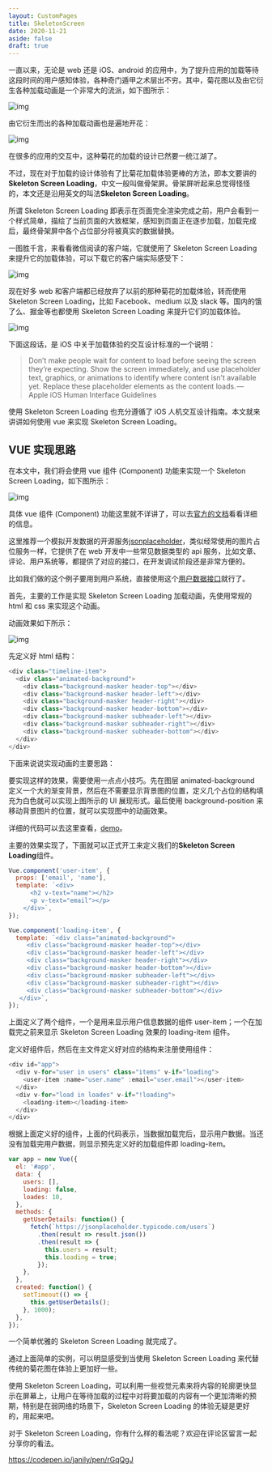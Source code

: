```yaml
---
layout: CustomPages
title: SkeletonScreen
date: 2020-11-21
aside: false
draft: true
---
```


一直以来，无论是 web 还是 iOS、android 的应用中，为了提升应用的加载等待这段时间的用户感知体验，各种奇门遁甲之术层出不穷。其中，菊花图以及由它衍生各种加载动画是一个非常大的流派，如下图所示：

![img](https://blog-10039692.file.myqcloud.com/1508382587648_934_1508382611328.gif)

由它衍生而出的各种加载动画也是遍地开花：

![img](https://blog-10039692.file.myqcloud.com/1508382595843_8516_1508382619365.jpg)

在很多的应用的交互中，这种菊花的加载的设计已然要一统江湖了。

不过，现在对于加载的设计体验有了比菊花加载体验更棒的方法，即本文要讲的**Skeleton Screen Loading**，中文一般叫做骨架屏。骨架屏听起来总觉得怪怪的，本文还是沿用英文的叫法**Skeleton Screen Loading**。

所谓 Skeleton Screen Loading 即表示在页面完全渲染完成之前，用户会看到一个样式简单，描绘了当前页面的大致框架，感知到页面正在逐步加载，加载完成后，最终骨架屏中各个占位部分将被真实的数据替换。

一图胜千言，来看看微信阅读的客户端，它就使用了 Skeleton Screen Loading 来提升它的加载体验，可以下载它的客户端实际感受下：

![img](https://blog-10039692.file.myqcloud.com/1508382617834_4936_1508382642834.gif)

现在好多 web 和客户端都已经放弃了以前的那种菊花的加载体验，转而使用 Skeleton Screen Loading，比如 Facebook、medium 以及 slack 等。国内的饿了么、掘金等也都使用 Skeleton Screen Loading 来提升它们的加载体验。

![img](https://blog-10039692.file.myqcloud.com/1508382762452_1341_1508382786287.jpg)

下面这段话，是 iOS 中关于加载体验的交互设计标准的一个说明：

> Don’t make people wait for content to load before seeing the screen they’re expecting. Show the screen immediately, and use placeholder text, graphics, or animations to identify where content isn’t available yet. Replace these placeholder elements as the content loads. — Apple iOS Human Interface Guidelines

使用 Skeleton Screen Loading 也充分遵循了 iOS 人机交互设计指南。本文就来讲讲如何使用 vue 来实现 Skeleton Screen Loading。

## VUE 实现思路

在本文中，我们将会使用 vue 组件 (Component) 功能来实现一个 Skeleton Screen Loading，如下图所示：

![img](https://blog-10039692.file.myqcloud.com/1508382785194_44_1508382808701.gif)

具体 vue 组件 (Component) 功能这里就不详讲了，可以去[官方的文档](https://cn.vuejs.org/v2/guide/components.html)看看详细的信息。

这里推荐一个模拟开发数据的开源服务[jsonplaceholder](https://jsonplaceholder.typicode.com/)，类似经常使用的图片占位服务一样，它提供了在 web 开发中一些常见数据类型的 api 服务，比如文章、评论、用户系统等，都提供了对应的接口，在开发调试阶段还是非常方便的。

比如我们做的这个例子要用到用户系统，直接使用这个[用户数据接口](https://jsonplaceholder.typicode.com/users)就行了。

首先，主要的工作是实现 Skeleton Screen Loading 加载动画，先使用常规的 html 和 css 来实现这个动画。

动画效果如下所示：

![img](https://blog-10039692.file.myqcloud.com/1508382906163_7373_1508382929797.gif)

先定义好 html 结构：

```js
<div class="timeline-item">
  <div class="animated-background">
    <div class="background-masker header-top"></div>
    <div class="background-masker header-left"></div>
    <div class="background-masker header-right"></div>
    <div class="background-masker header-bottom"></div>
    <div class="background-masker subheader-left"></div>
    <div class="background-masker subheader-right"></div>
    <div class="background-masker subheader-bottom"></div>
  </div>
</div>
```

下面来说说实现动画的主要思路：

要实现这样的效果，需要使用一点点小技巧。先在图层 animated-background 定义一个大的渐变背景，然后在不需要显示背景图的位置，定义几个占位的结构填充为白色就可以实现上图所示的 UI 展现形式。最后使用 background-position 来移动背景图片的位置，就可以实现图中的动画效果。

详细的代码可以去这里查看，[demo](https://codepen.io/janily/pen/rGqQgJ)。

主要的效果实现了，下面就可以正式开工来定义我们的**Skeleton Screen Loading**组件。

```js
Vue.component('user-item', {
  props: ['email', 'name'],
  template: `<div>
      <h2 v-text="name"></h2>
      <p v-text="email"></p>
    </div>`,
});

Vue.component('loading-item', {
  template: `<div class="animated-background">
     <div class="background-masker header-top"></div>
     <div class="background-masker header-left"></div>
     <div class="background-masker header-right"></div>
     <div class="background-masker header-bottom"></div>
     <div class="background-masker subheader-left"></div>
     <div class="background-masker subheader-right"></div>
     <div class="background-masker subheader-bottom"></div>
   </div>`,
});
```

上面定义了两个组件，一个是用来显示用户信息数据的组件 user-item；一个在加载完之前来显示 Skeleton Screen Loading 效果的 loading-item 组件。

定义好组件后，然后在主文件定义好对应的结构来注册使用组件：

```js
<div id="app">
  <div v-for="user in users" class="items" v-if="loading">
    <user-item :name="user.name" :email="user.email"></user-item>
  </div>
  <div v-for="load in loades" v-if="!loading">
    <loading-item></loading-item>
  </div>
</div>
```

根据上面定义好的组件，上面的代码表示，当数据加载完后，显示用户数据。当还没有加载完用户数据，则显示预先定义好的加载组件即 loading-item。

```js
var app = new Vue({
  el: '#app',
  data: {
    users: [],
    loading: false,
    loades: 10,
  },
  methods: {
    getUserDetails: function() {
      fetch(`https://jsonplaceholder.typicode.com/users`)
        .then(result => result.json())
        .then(result => {
          this.users = result;
          this.loading = true;
        });
    },
  },
  created: function() {
    setTimeout(() => {
      this.getUserDetails();
    }, 1000);
  },
});
```

一个简单优雅的 Skeleton Screen Loading 就完成了。

通过上面简单的实例，可以明显感受到当使用 Skeleton Screen Loading 来代替传统的菊花图在体验上更加好一些。

使用 Skeleton Screen Loading，可以利用一些视觉元素来将内容的轮廓更快显示在屏幕上，让用户在等待加载的过程中对将要加载的内容有一个更加清晰的预期，特别是在弱网络的场景下，Skeleton Screen Loading 的体验无疑是更好的，用起来吧。

对于 Skeleton Screen Loading，你有什么样的看法呢？欢迎在评论区留言一起分享你的看法。

https://codepen.io/janily/pen/rGqQgJ
